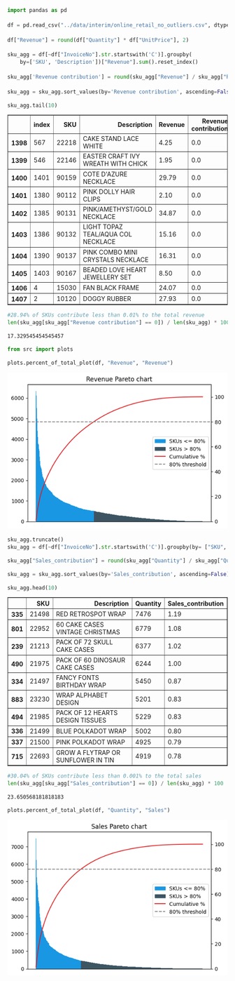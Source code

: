 ```python
import pandas as pd

df = pd.read_csv("../data/interim/online_retail_no_outliers.csv", dtype={"InvoiceNo": str})

df["Revenue"] = round(df["Quantity"] * df["UnitPrice"], 2)

sku_agg = df[~df["InvoiceNo"].str.startswith('C')].groupby(
    by=['SKU', 'Description'])["Revenue"].sum().reset_index()

sku_agg['Revenue contribution'] = round(sku_agg["Revenue"] / sku_agg["Revenue"].sum() * 100, 2)

sku_agg = sku_agg.sort_values(by='Revenue contribution', ascending=False).reset_index()
```


```python
sku_agg.tail(10)
```




<div>
<style scoped>
    .dataframe tbody tr th:only-of-type {
        vertical-align: middle;
    }

    .dataframe tbody tr th {
        vertical-align: top;
    }

    .dataframe thead th {
        text-align: right;
    }
</style>
<table border="1" class="dataframe">
  <thead>
    <tr style="text-align: right;">
      <th></th>
      <th>index</th>
      <th>SKU</th>
      <th>Description</th>
      <th>Revenue</th>
      <th>Revenue contribution</th>
    </tr>
  </thead>
  <tbody>
    <tr>
      <th>1398</th>
      <td>567</td>
      <td>22218</td>
      <td>CAKE STAND LACE WHITE</td>
      <td>4.25</td>
      <td>0.0</td>
    </tr>
    <tr>
      <th>1399</th>
      <td>546</td>
      <td>22146</td>
      <td>EASTER CRAFT IVY WREATH WITH CHICK</td>
      <td>1.95</td>
      <td>0.0</td>
    </tr>
    <tr>
      <th>1400</th>
      <td>1401</td>
      <td>90159</td>
      <td>COTE D'AZURE NECKLACE</td>
      <td>29.79</td>
      <td>0.0</td>
    </tr>
    <tr>
      <th>1401</th>
      <td>1380</td>
      <td>90112</td>
      <td>PINK DOLLY HAIR CLIPS</td>
      <td>2.10</td>
      <td>0.0</td>
    </tr>
    <tr>
      <th>1402</th>
      <td>1385</td>
      <td>90131</td>
      <td>PINK/AMETHYST/GOLD NECKLACE</td>
      <td>34.87</td>
      <td>0.0</td>
    </tr>
    <tr>
      <th>1403</th>
      <td>1386</td>
      <td>90132</td>
      <td>LIGHT TOPAZ TEAL/AQUA COL NECKLACE</td>
      <td>15.16</td>
      <td>0.0</td>
    </tr>
    <tr>
      <th>1404</th>
      <td>1390</td>
      <td>90137</td>
      <td>PINK COMBO MINI CRYSTALS NECKLACE</td>
      <td>16.31</td>
      <td>0.0</td>
    </tr>
    <tr>
      <th>1405</th>
      <td>1403</td>
      <td>90167</td>
      <td>BEADED LOVE HEART JEWELLERY SET</td>
      <td>8.50</td>
      <td>0.0</td>
    </tr>
    <tr>
      <th>1406</th>
      <td>4</td>
      <td>15030</td>
      <td>FAN BLACK FRAME</td>
      <td>24.07</td>
      <td>0.0</td>
    </tr>
    <tr>
      <th>1407</th>
      <td>2</td>
      <td>10120</td>
      <td>DOGGY RUBBER</td>
      <td>27.93</td>
      <td>0.0</td>
    </tr>
  </tbody>
</table>
</div>




```python
#28.94% of SKUs contribute less than 0.01% to the total revenue
len(sku_agg[sku_agg["Revenue contribution"] == 0]) / len(sku_agg) * 100
```




    17.329545454545457




```python
from src import plots
```


```python
plots.percent_of_total_plot(df, "Revenue", "Revenue")
```


    
![png](0.2-EDA-%26-visualizations_files/0.2-EDA-%26-visualizations_4_0.png)
    



```python
sku_agg.truncate()
sku_agg = df[~df["InvoiceNo"].str.startswith('C')].groupby(by= ["SKU", "Description"])["Quantity"].sum().reset_index()
```


```python
sku_agg["Sales_contribution"] = round(sku_agg["Quantity"] / sku_agg["Quantity"].sum() * 100, 2)
```


```python
sku_agg = sku_agg.sort_values(by='Sales_contribution', ascending=False)
```


```python
sku_agg.head(10)
```




<div>
<style scoped>
    .dataframe tbody tr th:only-of-type {
        vertical-align: middle;
    }

    .dataframe tbody tr th {
        vertical-align: top;
    }

    .dataframe thead th {
        text-align: right;
    }
</style>
<table border="1" class="dataframe">
  <thead>
    <tr style="text-align: right;">
      <th></th>
      <th>SKU</th>
      <th>Description</th>
      <th>Quantity</th>
      <th>Sales_contribution</th>
    </tr>
  </thead>
  <tbody>
    <tr>
      <th>335</th>
      <td>21498</td>
      <td>RED RETROSPOT WRAP</td>
      <td>7476</td>
      <td>1.19</td>
    </tr>
    <tr>
      <th>801</th>
      <td>22952</td>
      <td>60 CAKE CASES VINTAGE CHRISTMAS</td>
      <td>6779</td>
      <td>1.08</td>
    </tr>
    <tr>
      <th>239</th>
      <td>21213</td>
      <td>PACK OF 72 SKULL CAKE CASES</td>
      <td>6377</td>
      <td>1.02</td>
    </tr>
    <tr>
      <th>490</th>
      <td>21975</td>
      <td>PACK OF 60 DINOSAUR CAKE CASES</td>
      <td>6244</td>
      <td>1.00</td>
    </tr>
    <tr>
      <th>334</th>
      <td>21497</td>
      <td>FANCY FONTS BIRTHDAY WRAP</td>
      <td>5450</td>
      <td>0.87</td>
    </tr>
    <tr>
      <th>883</th>
      <td>23230</td>
      <td>WRAP ALPHABET DESIGN</td>
      <td>5201</td>
      <td>0.83</td>
    </tr>
    <tr>
      <th>494</th>
      <td>21985</td>
      <td>PACK OF 12 HEARTS DESIGN TISSUES</td>
      <td>5229</td>
      <td>0.83</td>
    </tr>
    <tr>
      <th>336</th>
      <td>21499</td>
      <td>BLUE POLKADOT WRAP</td>
      <td>5002</td>
      <td>0.80</td>
    </tr>
    <tr>
      <th>337</th>
      <td>21500</td>
      <td>PINK POLKADOT WRAP</td>
      <td>4925</td>
      <td>0.79</td>
    </tr>
    <tr>
      <th>715</th>
      <td>22693</td>
      <td>GROW A FLYTRAP OR SUNFLOWER IN TIN</td>
      <td>4919</td>
      <td>0.78</td>
    </tr>
  </tbody>
</table>
</div>




```python
#30.04% of SKUs contribute less than 0.001% to the total sales
len(sku_agg[sku_agg["Sales_contribution"] == 0]) / len(sku_agg) * 100
```




    23.650568181818183




```python
plots.percent_of_total_plot(df, "Quantity", "Sales")
```


    
![png](0.2-EDA-%26-visualizations_files/0.2-EDA-%26-visualizations_10_0.png)
    

